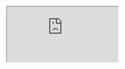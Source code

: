 <iframe src="https://cerebrus-36046a51eb96.herokuapp.com/swagger/index.html" title="Cerebrus Documentation"></iframe>
